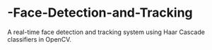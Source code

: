 # -Face-Detection-and-Tracking
A real-time face detection and tracking system using Haar Cascade classifiers in OpenCV.
